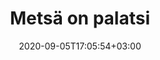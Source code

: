 ---
title: "Metsä on palatsi"
date: 2020-09-05T17:05:54+03:00
type: route
category: "route"
route_type: "boulder"
link_27crags: https://27crags.com/crags/veikkola/routes/313417
---
